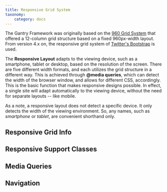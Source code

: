 ```yaml
---
title: Responsive Grid System
taxonomy:
    category: docs
---
```


The Gantry Framework was originally based on the [960 Grid System](http://960.gs/) that offered a 12-column grid structure based on a fixed 960px-width layout. From version 4.x on, the responsive grid system of [Twitter's Bootstrap](http://twitter.github.com/bootstrap/) is used.

The **Responsive Layout** adapts to the viewing device, such as a smartphone, tablet or desktop, based on the resolution of the screen. There are five different width formats, and each utilizes the grid structure in a different way. This is achieved through **@media queries**, which can detect the width of the browser window, and allows for different CSS, accordingly. This is the basic function that makes responsive designs possible. In effect, a single site will adapt automatically to the viewing device, without the need for separate layouts -- like mobile.

As a note, a responsive layout does not detect a specific device. It only detects the width of the viewing environment. So, any names, such as _smartphone_ or _tablet_, are convenient shorthand only.


Responsive Grid Info
--------------------



Responsive Support Classes
--------------------------



Media Queries
-------------



Navigation
----------
